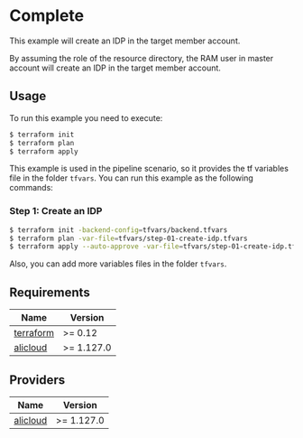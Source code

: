 # Complete
This example will create an IDP in the target member account.

By assuming the role of the resource directory, the RAM user in master account will create an IDP in the target member account.

## Usage
To run this example you need to execute:

```bash
$ terraform init
$ terraform plan
$ terraform apply
```

This example is used in the pipeline scenario, so it provides the tf variables file in the folder `tfvars`.
You can run this example as the following commands:

### Step 1: Create an IDP

```bash
$ terraform init -backend-config=tfvars/backend.tfvars
$ terraform plan -var-file=tfvars/step-01-create-idp.tfvars
$ terraform apply --auto-approve -var-file=tfvars/step-01-create-idp.tfvars
```

Also, you can add more variables files in the folder `tfvars`.

<!-- BEGINNING OF PRE-COMMIT-TERRAFORM DOCS HOOK -->
## Requirements

| Name | Version    |
|------|------------|
| <a name="requirement_terraform"></a> [terraform](#requirement\_terraform) | >= 0.12    |
| <a name="requirement_alicloud"></a> [alicloud](#requirement\_alicloud) | >= 1.127.0 |

## Providers

| Name | Version    |
|------|------------|
| <a name="provider_alicloud"></a> [alicloud](#provider\_alicloud) | >= 1.127.0 |
